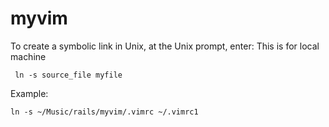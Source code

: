 # myvim


To create a symbolic link in Unix, at the Unix prompt, enter: This is for local machine 
~~~~~~~~~~~~~~~~~~~~~~~~
 ln -s source_file myfile
~~~~~~~~~~~~~~~~~~~~~~~~

Example:
~~~~~~~~~~~~~~~~~~
ln -s ~/Music/rails/myvim/.vimrc ~/.vimrc1
~~~~~~~~~~~~~~~~~~

